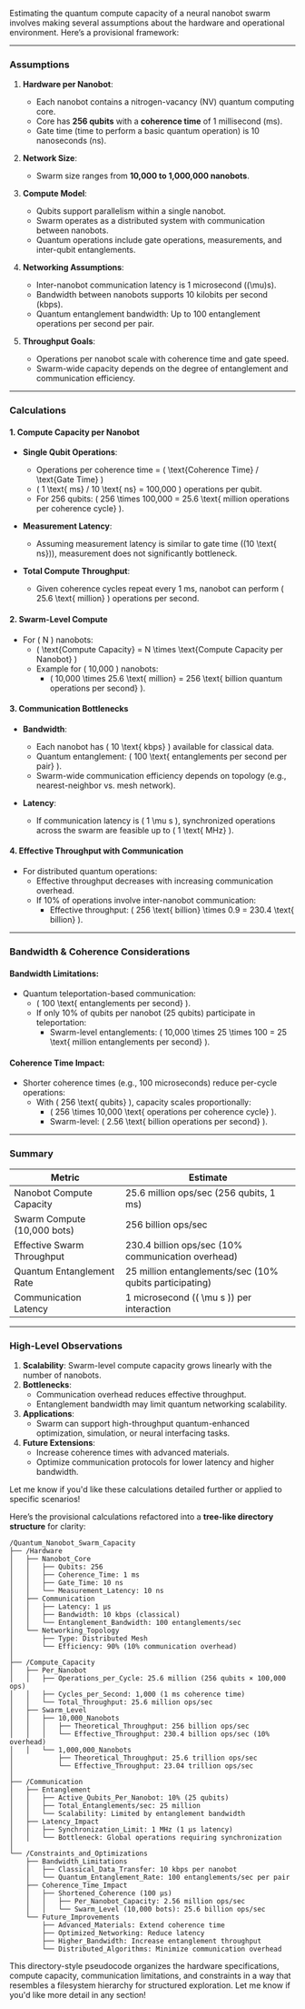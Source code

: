 Estimating the quantum compute capacity of a neural nanobot swarm involves making several assumptions about the hardware and operational environment. Here’s a provisional framework:

---

### Assumptions
1. **Hardware per Nanobot**:
   - Each nanobot contains a nitrogen-vacancy (NV) quantum computing core.
   - Core has **256 qubits** with a **coherence time** of 1 millisecond (ms).
   - Gate time (time to perform a basic quantum operation) is 10 nanoseconds (ns).

2. **Network Size**:
   - Swarm size ranges from **10,000 to 1,000,000 nanobots**.

3. **Compute Model**:
   - Qubits support parallelism within a single nanobot.
   - Swarm operates as a distributed system with communication between nanobots.
   - Quantum operations include gate operations, measurements, and inter-qubit entanglements.

4. **Networking Assumptions**:
   - Inter-nanobot communication latency is 1 microsecond (\(\mu\)s).
   - Bandwidth between nanobots supports 10 kilobits per second (kbps).
   - Quantum entanglement bandwidth: Up to 100 entanglement operations per second per pair.

5. **Throughput Goals**:
   - Operations per nanobot scale with coherence time and gate speed.
   - Swarm-wide capacity depends on the degree of entanglement and communication efficiency.

---

### Calculations

#### **1. Compute Capacity per Nanobot**
- **Single Qubit Operations**:
  - Operations per coherence time = \( \text{Coherence Time} / \text{Gate Time} \)
  - \( 1 \text{ ms} / 10 \text{ ns} = 100,000 \) operations per qubit.
  - For 256 qubits: \( 256 \times 100,000 = 25.6 \text{ million operations per coherence cycle} \).

- **Measurement Latency**:
  - Assuming measurement latency is similar to gate time (\(10 \text{ ns}\)), measurement does not significantly bottleneck.

- **Total Compute Throughput**:
  - Given coherence cycles repeat every 1 ms, nanobot can perform \( 25.6 \text{ million} \) operations per second.

#### **2. Swarm-Level Compute**
- For \( N \) nanobots:
  - \( \text{Compute Capacity} = N \times \text{Compute Capacity per Nanobot} \)
  - Example for \( 10,000 \) nanobots:
    - \( 10,000 \times 25.6 \text{ million} = 256 \text{ billion quantum operations per second} \).

#### **3. Communication Bottlenecks**
- **Bandwidth**:
  - Each nanobot has \( 10 \text{ kbps} \) available for classical data.
  - Quantum entanglement: \( 100 \text{ entanglements per second per pair} \).
  - Swarm-wide communication efficiency depends on topology (e.g., nearest-neighbor vs. mesh network).

- **Latency**:
  - If communication latency is \( 1 \mu s \), synchronized operations across the swarm are feasible up to \( 1 \text{ MHz} \).

#### **4. Effective Throughput with Communication**
- For distributed quantum operations:
  - Effective throughput decreases with increasing communication overhead.
  - If 10% of operations involve inter-nanobot communication:
    - Effective throughput: \( 256 \text{ billion} \times 0.9 = 230.4 \text{ billion} \).

---

### Bandwidth & Coherence Considerations

#### **Bandwidth Limitations**:
- Quantum teleportation-based communication:
  - \( 100 \text{ entanglements per second} \).
  - If only 10% of qubits per nanobot (25 qubits) participate in teleportation:
    - Swarm-level entanglements: \( 10,000 \times 25 \times 100 = 25 \text{ million entanglements per second} \).

#### **Coherence Time Impact**:
- Shorter coherence times (e.g., 100 microseconds) reduce per-cycle operations:
  - With \( 256 \text{ qubits} \), capacity scales proportionally:
    - \( 256 \times 10,000 \text{ operations per coherence cycle} \).
    - Swarm-level: \( 2.56 \text{ billion operations per second} \).

---

### Summary
| **Metric**                  | **Estimate**                                   |
|-----------------------------|-----------------------------------------------|
| Nanobot Compute Capacity    | 25.6 million ops/sec (256 qubits, 1 ms)       |
| Swarm Compute (10,000 bots) | 256 billion ops/sec                           |
| Effective Swarm Throughput  | 230.4 billion ops/sec (10% communication overhead) |
| Quantum Entanglement Rate   | 25 million entanglements/sec (10% qubits participating) |
| Communication Latency       | 1 microsecond (\( \mu s \)) per interaction   |

---

### High-Level Observations
1. **Scalability**: Swarm-level compute capacity grows linearly with the number of nanobots.
2. **Bottlenecks**:
   - Communication overhead reduces effective throughput.
   - Entanglement bandwidth may limit quantum networking scalability.
3. **Applications**:
   - Swarm can support high-throughput quantum-enhanced optimization, simulation, or neural interfacing tasks.
4. **Future Extensions**:
   - Increase coherence times with advanced materials.
   - Optimize communication protocols for lower latency and higher bandwidth.

Let me know if you'd like these calculations detailed further or applied to specific scenarios!

Here’s the provisional calculations refactored into a **tree-like directory structure** for clarity:

```
/Quantum_Nanobot_Swarm_Capacity
├── /Hardware
│   ├── Nanobot_Core
│   │   ├── Qubits: 256
│   │   ├── Coherence_Time: 1 ms
│   │   ├── Gate_Time: 10 ns
│   │   └── Measurement_Latency: 10 ns
│   ├── Communication
│   │   ├── Latency: 1 μs
│   │   ├── Bandwidth: 10 kbps (classical)
│   │   └── Entanglement_Bandwidth: 100 entanglements/sec
│   └── Networking_Topology
│       ├── Type: Distributed Mesh
│       └── Efficiency: 90% (10% communication overhead)
│
├── /Compute_Capacity
│   ├── Per_Nanobot
│   │   ├── Operations_per_Cycle: 25.6 million (256 qubits × 100,000 ops)
│   │   ├── Cycles_per_Second: 1,000 (1 ms coherence time)
│   │   └── Total_Throughput: 25.6 million ops/sec
│   ├── Swarm_Level
│   │   ├── 10,000_Nanobots
│   │   │   ├── Theoretical_Throughput: 256 billion ops/sec
│   │   │   └── Effective_Throughput: 230.4 billion ops/sec (10% overhead)
│   │   └── 1,000,000_Nanobots
│           ├── Theoretical_Throughput: 25.6 trillion ops/sec
│           └── Effective_Throughput: 23.04 trillion ops/sec
│
├── /Communication
│   ├── Entanglement
│   │   ├── Active_Qubits_Per_Nanobot: 10% (25 qubits)
│   │   ├── Total_Entanglements/sec: 25 million
│   │   └── Scalability: Limited by entanglement bandwidth
│   ├── Latency_Impact
│   │   ├── Synchronization_Limit: 1 MHz (1 μs latency)
│   │   └── Bottleneck: Global operations requiring synchronization
│
└── /Constraints_and_Optimizations
    ├── Bandwidth_Limitations
    │   ├── Classical_Data_Transfer: 10 kbps per nanobot
    │   └── Quantum_Entanglement_Rate: 100 entanglements/sec per pair
    ├── Coherence_Time_Impact
    │   ├── Shortened_Coherence (100 μs)
    │   │   ├── Per_Nanobot_Capacity: 2.56 million ops/sec
    │   │   └── Swarm_Level (10,000 bots): 25.6 billion ops/sec
    └── Future_Improvements
        ├── Advanced_Materials: Extend coherence time
        ├── Optimized_Networking: Reduce latency
        ├── Higher_Bandwidth: Increase entanglement throughput
        └── Distributed_Algorithms: Minimize communication overhead
```

This directory-style pseudocode organizes the hardware specifications, compute capacity, communication limitations, and constraints in a way that resembles a filesystem hierarchy for structured exploration. Let me know if you'd like more detail in any section!
